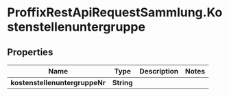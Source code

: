 # ProffixRestApiRequestSammlung.Kostenstellenuntergruppe

## Properties
Name | Type | Description | Notes
------------ | ------------- | ------------- | -------------
**kostenstellenuntergruppeNr** | **String** |  | 


